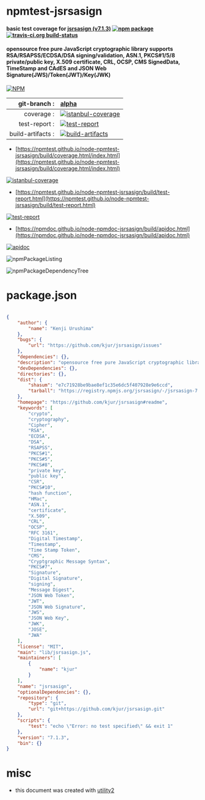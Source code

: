 # npmtest-jsrsasign

#### basic test coverage for  [jsrsasign (v7.1.3)](https://github.com/kjur/jsrsasign#readme)  [![npm package](https://img.shields.io/npm/v/npmtest-jsrsasign.svg?style=flat-square)](https://www.npmjs.org/package/npmtest-jsrsasign) [![travis-ci.org build-status](https://api.travis-ci.org/npmtest/node-npmtest-jsrsasign.svg)](https://travis-ci.org/npmtest/node-npmtest-jsrsasign)

#### opensource free pure JavaScript cryptographic library supports RSA/RSAPSS/ECDSA/DSA signing/validation, ASN.1, PKCS#1/5/8 private/public key, X.509 certificate, CRL, OCSP, CMS SignedData, TimeStamp and CAdES and JSON Web Signature(JWS)/Token(JWT)/Key(JWK)

[![NPM](https://nodei.co/npm/jsrsasign.png?downloads=true&downloadRank=true&stars=true)](https://www.npmjs.com/package/jsrsasign)

| git-branch : | [alpha](https://github.com/npmtest/node-npmtest-jsrsasign/tree/alpha)|
|--:|:--|
| coverage : | [![istanbul-coverage](https://npmtest.github.io/node-npmtest-jsrsasign/build/coverage.badge.svg)](https://npmtest.github.io/node-npmtest-jsrsasign/build/coverage.html/index.html)|
| test-report : | [![test-report](https://npmtest.github.io/node-npmtest-jsrsasign/build/test-report.badge.svg)](https://npmtest.github.io/node-npmtest-jsrsasign/build/test-report.html)|
| build-artifacts : | [![build-artifacts](https://npmtest.github.io/node-npmtest-jsrsasign/glyphicons_144_folder_open.png)](https://github.com/npmtest/node-npmtest-jsrsasign/tree/gh-pages/build)|

- [https://npmtest.github.io/node-npmtest-jsrsasign/build/coverage.html/index.html](https://npmtest.github.io/node-npmtest-jsrsasign/build/coverage.html/index.html)

[![istanbul-coverage](https://npmtest.github.io/node-npmtest-jsrsasign/build/screenCapture.buildCi.browser.%252Ftmp%252Fbuild%252Fcoverage.lib.html.png)](https://npmtest.github.io/node-npmtest-jsrsasign/build/coverage.html/index.html)

- [https://npmtest.github.io/node-npmtest-jsrsasign/build/test-report.html](https://npmtest.github.io/node-npmtest-jsrsasign/build/test-report.html)

[![test-report](https://npmtest.github.io/node-npmtest-jsrsasign/build/screenCapture.buildCi.browser.%252Ftmp%252Fbuild%252Ftest-report.html.png)](https://npmtest.github.io/node-npmtest-jsrsasign/build/test-report.html)

- [https://npmdoc.github.io/node-npmdoc-jsrsasign/build/apidoc.html](https://npmdoc.github.io/node-npmdoc-jsrsasign/build/apidoc.html)

[![apidoc](https://npmdoc.github.io/node-npmdoc-jsrsasign/build/screenCapture.buildCi.browser.%252Ftmp%252Fbuild%252Fapidoc.html.png)](https://npmdoc.github.io/node-npmdoc-jsrsasign/build/apidoc.html)

![npmPackageListing](https://npmtest.github.io/node-npmtest-jsrsasign/build/screenCapture.npmPackageListing.svg)

![npmPackageDependencyTree](https://npmtest.github.io/node-npmtest-jsrsasign/build/screenCapture.npmPackageDependencyTree.svg)



# package.json

```json

{
    "author": {
        "name": "Kenji Urushima"
    },
    "bugs": {
        "url": "https://github.com/kjur/jsrsasign/issues"
    },
    "dependencies": {},
    "description": "opensource free pure JavaScript cryptographic library supports RSA/RSAPSS/ECDSA/DSA signing/validation, ASN.1, PKCS#1/5/8 private/public key, X.509 certificate, CRL, OCSP, CMS SignedData, TimeStamp and CAdES and JSON Web Signature(JWS)/Token(JWT)/Key(JWK)",
    "devDependencies": {},
    "directories": {},
    "dist": {
        "shasum": "e7c71928be9bae8ef1c35e6dc5f407928e9e6ccd",
        "tarball": "https://registry.npmjs.org/jsrsasign/-/jsrsasign-7.1.3.tgz"
    },
    "homepage": "https://github.com/kjur/jsrsasign#readme",
    "keywords": [
        "crypto",
        "cryptography",
        "Cipher",
        "RSA",
        "ECDSA",
        "DSA",
        "RSAPSS",
        "PKCS#1",
        "PKCS#5",
        "PKCS#8",
        "private key",
        "public key",
        "CSR",
        "PKCS#10",
        "hash function",
        "HMac",
        "ASN.1",
        "certificate",
        "X.509",
        "CRL",
        "OCSP",
        "RFC 3161",
        "Digital Timestamp",
        "Timestamp",
        "Time Stamp Token",
        "CMS",
        "Cryptgraphic Message Syntax",
        "PKCS#7",
        "Signature",
        "Digital Signature",
        "signing",
        "Message Digest",
        "JSON Web Token",
        "JWT",
        "JSON Web Signature",
        "JWS",
        "JSON Web Key",
        "JWK",
        "JOSE",
        "JWA"
    ],
    "license": "MIT",
    "main": "lib/jsrsasign.js",
    "maintainers": [
        {
            "name": "kjur"
        }
    ],
    "name": "jsrsasign",
    "optionalDependencies": {},
    "repository": {
        "type": "git",
        "url": "git+https://github.com/kjur/jsrsasign.git"
    },
    "scripts": {
        "test": "echo \"Error: no test specified\" && exit 1"
    },
    "version": "7.1.3",
    "bin": {}
}
```



# misc
- this document was created with [utility2](https://github.com/kaizhu256/node-utility2)
